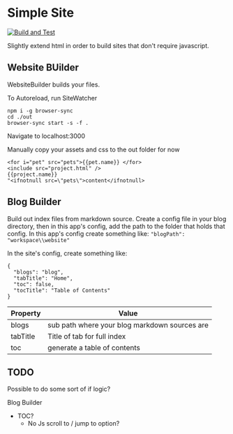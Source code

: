 # Simple Site

[![Build and Test](https://github.com/ManApart/simple-site/actions/workflows/runTests.yml/badge.svg)](https://github.com/ManApart/simple-site/actions/workflows/runTests.yml)

Slightly extend html in order to build sites that don't require javascript.

## Website BUilder

WebsiteBuilder builds your files.

To Autoreload, run SiteWatcher

```
npm i -g browser-sync
cd ./out
browser-sync start -s -f .
```
Navigate to localhost:3000


Manually copy your assets and css to the out folder for now

```
<for i="pet" src="pets">{{pet.name}} </for>
<include src="project.html" />
{{project.name}}
"<ifnotnull src=\"pets\">content</ifnotnull>
```

## Blog Builder

Build out index files from markdown source.
Create a config file in your blog directory, then in this app's config, add the path to the folder that holds that config.
In this app's config create something like: `"blogPath": "workspace\\website"`


In the site's config, create something like:
```
{
  "blogs": "blog",
  "tabTitle": "Home",
  "toc": false,
  "tocTitle": "Table of Contents"
}
```

Property | Value
--- | ---
blogs | sub path where your blog markdown sources are
tabTitle | Title of tab for full index
toc | generate a table of contents

## TODO

Possible to do some sort of if logic?

Blog Builder
- TOC?
  - No Js scroll to / jump to option?